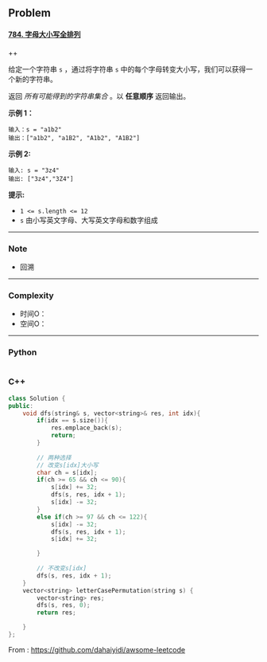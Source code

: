 ## Problem

#### [784. 字母大小写全排列](https://leetcode-cn.com/problems/letter-case-permutation/)

++

给定一个字符串 `s` ，通过将字符串 `s` 中的每个字母转变大小写，我们可以获得一个新的字符串。

返回 *所有可能得到的字符串集合* 。以 **任意顺序** 返回输出。

 

**示例 1：**

```
输入：s = "a1b2"
输出：["a1b2", "a1B2", "A1b2", "A1B2"]
```

**示例 2:**

```
输入: s = "3z4"
输出: ["3z4","3Z4"]
```

 

**提示:**

- `1 <= s.length <= 12`
- `s` 由小写英文字母、大写英文字母和数字组成

------

### Note

- 回溯

------

### Complexity

- 时间O：
- 空间O：

------

### Python

```python

```

### C++

```C++
class Solution {
public:
    void dfs(string& s, vector<string>& res, int idx){
        if(idx == s.size()){
            res.emplace_back(s);
            return;
        }
        
        // 两种选择
        // 改变s[idx]大小写
        char ch = s[idx];
        if(ch >= 65 && ch <= 90){
            s[idx] += 32;
            dfs(s, res, idx + 1);
            s[idx] -= 32;
        }
        else if(ch >= 97 && ch <= 122){
            s[idx] -= 32;
            dfs(s, res, idx + 1);
            s[idx] += 32;

        }
        
        // 不改变s[idx]
        dfs(s, res, idx + 1);
    }
    vector<string> letterCasePermutation(string s) {
        vector<string> res;
        dfs(s, res, 0);  
        return res;     

    }
};
```



From : https://github.com/dahaiyidi/awsome-leetcode
